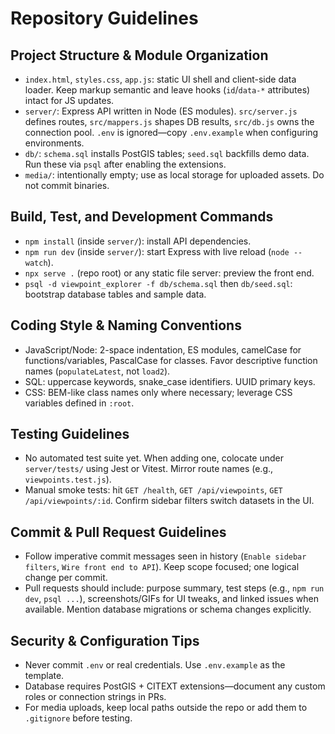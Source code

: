 # Repository Guidelines

## Project Structure & Module Organization
- `index.html`, `styles.css`, `app.js`: static UI shell and client-side data loader. Keep markup semantic and leave hooks (`id`/`data-*` attributes) intact for JS updates.
- `server/`: Express API written in Node (ES modules). `src/server.js` defines routes, `src/mappers.js` shapes DB results, `src/db.js` owns the connection pool. `.env` is ignored—copy `.env.example` when configuring environments.
- `db/`: `schema.sql` installs PostGIS tables; `seed.sql` backfills demo data. Run these via `psql` after enabling the extensions.
- `media/`: intentionally empty; use as local storage for uploaded assets. Do not commit binaries.

## Build, Test, and Development Commands
- `npm install` (inside `server/`): install API dependencies.
- `npm run dev` (inside `server/`): start Express with live reload (`node --watch`).
- `npx serve .` (repo root) or any static file server: preview the front end.
- `psql -d viewpoint_explorer -f db/schema.sql` then `db/seed.sql`: bootstrap database tables and sample data.

## Coding Style & Naming Conventions
- JavaScript/Node: 2-space indentation, ES modules, camelCase for functions/variables, PascalCase for classes. Favor descriptive function names (`populateLatest`, not `load2`).
- SQL: uppercase keywords, snake_case identifiers. UUID primary keys.
- CSS: BEM-like class names only where necessary; leverage CSS variables defined in `:root`.

## Testing Guidelines
- No automated test suite yet. When adding one, colocate under `server/tests/` using Jest or Vitest. Mirror route names (e.g., `viewpoints.test.js`).
- Manual smoke tests: hit `GET /health`, `GET /api/viewpoints`, `GET /api/viewpoints/:id`. Confirm sidebar filters switch datasets in the UI.

## Commit & Pull Request Guidelines
- Follow imperative commit messages seen in history (`Enable sidebar filters`, `Wire front end to API`). Keep scope focused; one logical change per commit.
- Pull requests should include: purpose summary, test steps (e.g., `npm run dev`, `psql ...`), screenshots/GIFs for UI tweaks, and linked issues when available. Mention database migrations or schema changes explicitly.

## Security & Configuration Tips
- Never commit `.env` or real credentials. Use `.env.example` as the template.
- Database requires PostGIS + CITEXT extensions—document any custom roles or connection strings in PRs.
- For media uploads, keep local paths outside the repo or add them to `.gitignore` before testing.
